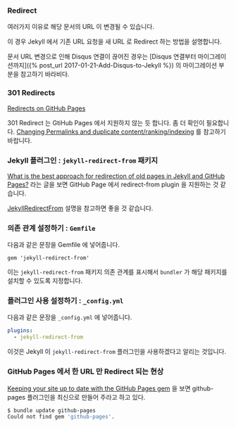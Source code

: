 ### Redirect

여러가지 이유로 해당 문서의 URL 이 변경될 수 있습니다.

이 경우 Jekyll 에서 기존 URL 요청을 새 URL 로 Redirect 하는 방법을 설명합니다.

문서 URL 변경으로 인해 Disqus 연결이 끊어진 경우는 [Disqus 연결부터 마이그레이션까지]({% post_url 2017-01-21-Add-Disqus-to-Jekyll %}) 의 마이그레이션 부분을 참고하기 바라비다.

### 301 Redirects

[Redirects on GitHub Pages](https://help.github.com/en/enterprise/2.13/user/articles/redirects-on-github-pages)

301 Redirect 는 GtiHub Pages 에서 지원하지 않는 듯 합니다. 좀 더 확인이 필요합니다. [Changing Permalinks and duplicate content/ranking/indexing](https://support.google.com/webmasters/forum/AAAA2Jdx3sUh7T62hZuWuA/?hl=ko) 를 참고하기 바랍니다.

### Jekyll 플러그인 : `jekyll-redirect-from` 패키지

[What is the best approach for redirection of old pages in Jekyll and GitHub Pages?](https://stackoverflow.com/questions/10178304/what-is-the-best-approach-for-redirection-of-old-pages-in-jekyll-and-github-page) 라는 글을 보면 GitHub Page 에서 redirect-from plugin 을 지원하는 것 같습니다.

[JekyllRedirectFrom](https://github.com/jekyll/jekyll-redirect-from#redirect-to) 설명을 참고하면 좋을 것 같습니다.

### 의존 관계 설정하기 : `Gemfile`

다음과 같은 문장을 Gemfile 에 넣어줍니다.

```Gemfile
gem 'jekyll-redirect-from'
```

이는 `jekyll-redirect-from` 패키지 의존 관계를 표시해서 `bundler` 가 해당 패키지를 설치할 수 있도록 지정합니다.

### 플러그인 사용 설정하기 : `_config.yml`

다음과 같은 문장을 `_config.yml` 에 넣어줍니다.

```yml
plugins:
  - jekyll-redirect-from
```

이것은 Jekyll 이 `jekyll-redirect-from` 플러그인을 사용하겠다고 알리는 것입니다.

### GitHub Pages 에서 한 URL 만 Redirect 되는 현상

[Keeping your site up to date with the GitHub Pages gem](https://help.github.com/en/enterprise/2.13/user/articles/setting-up-your-github-pages-site-locally-with-jekyll#keeping-your-site-up-to-date-with-the-github-pages-gem) 을 보면 github-pages 플러그인을 최신으로 만들어 주라고 하고 있다.

```sh
$ bundle update github-pages
Could not find gem 'github-pages'.
```
